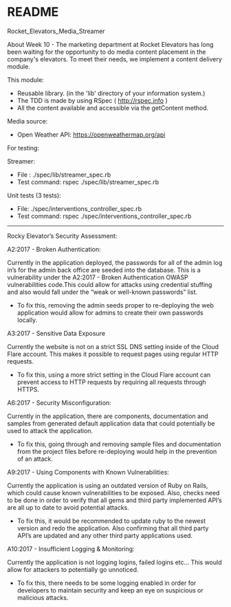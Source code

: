 # README

 Rocket_Elevators_Media_Streamer

About Week 10 - The marketing department at Rocket Elevators has long been waiting for the opportunity to do media content placement in the company's elevators. To meet their needs, we implement a content delivery module.

This module:

- Reusable library. (in the 'lib' directory of your information system.)
- The TDD is made by using RSpec ( http://rspec.info )
- All the content available and accessible via the getContent method.

Media source:

- Open Weather API: https://openweathermap.org/api

For testing:

Streamer:

- File : ./spec/lib/streamer_spec.rb
- Test command: rspec ./spec/lib/streamer_spec.rb

Unit tests (3 tests):

- File: ./spec/interventions_controller_spec.rb
- Test command: rspec ./spec/interventions_controller_spec.rb


----------------------------------------------------------------------------------------------------------------------------------------------

Rocky Elevator’s Security Assessment:

A2:2017 - Broken Authentication:

Currently in the application deployed, the passwords for all of the admin log in’s for the admin back office are seeded into the database. This is a vulnerability under the A2:2017 - Broken Authentication OWASP vulnerabilities code.This could allow for attacks using credential stuffing and also would fall under the “weak or well-known passwords” list.

- To fix this, removing the admin seeds proper to re-deploying the web application would allow for admins to create their own passwords locally.

A3:2017 - Sensitive Data Exposure

Currently the website is not on a strict SSL DNS setting inside of the Cloud Flare account. This makes it possible to request pages using regular HTTP requests.

- To fix this, using a more strict setting in the Cloud Flare account can prevent access to HTTP requests by requiring all requests through HTTPS.


A6:2017 - Security Misconfiguration:

Currently in the application, there are components, documentation and samples from generated default application data that could potentially be used to attack the application.

- To fix this, going through and removing sample files and documentation from the project files before re-deploying would help in the prevention of an attack.


A9:2017 - Using Components with Known Vulnerabilities:

Currently the application is using an outdated version of Ruby on Rails, which could cause  known vulnerabilities to be exposed. Also, checks need to be done in order to verify that all gems and third party implemented API’s are all up to date to avoid potential attacks.

- To fix this, it would be recommended to update ruby to the newest version and redo the application. Also confirming that all third party API’s are updated and any other third party applications used.

A10:2017 - Insufficient Logging & Monitoring:

Currently the application is not logging logins, failed logins etc… This would allow for attackers to potentially go unnoticed.

- To fix this, there needs to be some logging enabled in order for developers to maintain security and keep an eye on suspicious or malicious attacks. 
